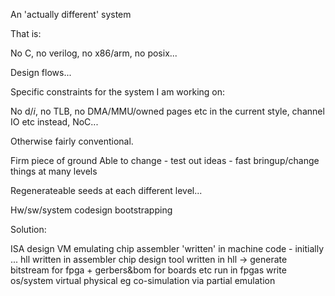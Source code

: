 An 'actually different' system

That is:

No C, no verilog, no x86/arm, no posix...

Design flows...

Specific constraints for the system I am working on:

No d$/i$, no TLB, no DMA/MMU/owned pages etc in the current style, channel IO etc instead, NoC...

Otherwise fairly conventional. 

Firm piece of ground
Able to change - test out ideas - fast bringup/change things at many levels

Regenerateable seeds at each different level...

Hw/sw/system codesign
bootstrapping

Solution:

ISA design
VM emulating chip
assembler 'written' in machine code - initially ...
hll written in assembler
chip design tool written in hll -> generate bitstream for fpga + gerbers&bom for boards etc
run in fpgas
write os/system
virtual physical eg co-simulation via partial emulation
